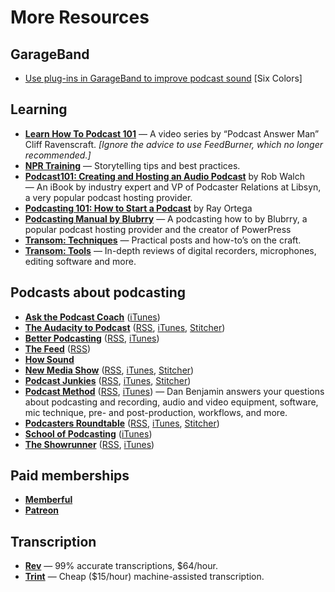 More Resources
=======

## GarageBand

* [Use plug-ins in GarageBand to improve podcast sound](https://sixcolors.com/post/2015/08/add-podcasting-plug-ins-in-garageband/) [Six Colors]

## Learning

* **[Learn How To Podcast 101](http://podcastanswerman.com/learn-how-to-podcast/)** — A video series by “Podcast Answer Man” Cliff Ravenscraft. _[Ignore the advice to use FeedBurner, which no longer recommended.]_
* **[NPR Training](http://training.npr.org/)** — Storytelling tips and best practices.
* **[Podcast101: Creating and Hosting an Audio Podcast](https://itunes.apple.com/us/book/podcast101-creating-hosting/id498143383)** by Rob Walch — An iBook by industry expert and VP of Podcaster Relations at Libsyn, a very popular podcast hosting provider.
* **[Podcasting 101: How to Start a Podcast](http://thepodcastersstudio.com/tps101-podcasting-101-how-to-start-a-podcast/)** by Ray Ortega
* **[Podcasting Manual by Blubrry](https://create.blubrry.com/manual/)** — A podcasting how to by Blubrry, a popular podcast hosting provider and the creator of PowerPress
* **[Transom: Techniques](http://transom.org/topics/techniques/)** — Practical posts and how-to’s on the craft.
* **[Transom: Tools](http://transom.org/topics/tools/)** — In-depth reviews of digital recorders, microphones, editing software and more.

## Podcasts about podcasting

* **[Ask the Podcast Coach](http://askthepodcastcoach.com/)** ([iTunes](http://www.schoolofpodcasting.com/askcoach))
* **[The Audacity to Podcast](https://theaudacitytopodcast.com/)** ([RSS](http://feeds.noodle.mx/TheAudacitytoPodcast), [iTunes](https://theaudacitytopodcast.com/itunes), [Stitcher](https://theaudacitytopodcast.com/stitcher))
* **[Better Podcasting](http://www.betterpodcasting.com/)** ([RSS](http://betterpodcasting.libsyn.com/rss), [iTunes](https://itunes.apple.com/us/podcast/better-podcasting/id1047879204))
* **[The Feed](http://thefeed.libsyn.com/)** ([RSS](http://thefeed.libsyn.com/rss))
* **[How Sound](http://transom.org/topics/howsound/)**
* **[New Media Show](http://newmediashow.com/)** ([RSS](http://newmediashow.com/feed/podcast/), [iTunes](https://itunes.apple.com/WebObjects/MZStore.woa/wa/viewPodcast?id=392545647&mt=2&ls=1), [Stitcher](http://www.stitcher.com/podcast/the-new-media-show))
* **[Podcast Junkies](http://www.podcastjunkies.com/)** ([RSS](http://www.podcastjunkies.com/rss-pl), [iTunes](http://www.podcastjunkies.com/itunes-pl), [Stitcher](http://www.podcastjunkies.com/stitcher-pl))
* **[Podcast Method](http://5by5.tv/podcastmethod/)** ([RSS](http://feeds.5by5.tv/podcastmethod), [iTunes](https://itunes.apple.com/us/podcast/podcast-method/id948860482?mt=2&uo=8&at=11laDR)) — Dan Benjamin answers your questions about podcasting and recording, audio and video equipment, software, mic technique, pre- and post-production, workflows, and more.
* **[Podcasters Roundtable](http://podcastersroundtable.com/)** ([RSS](http://podcastersroundtable.com/feed/podcast/), [iTunes](https://itunes.apple.com/us/podcast/podcasters-roundtable-podcasters/id548946224), [Stitcher](http://www.stitcher.com/s?fid=32335&refid=stpr))
* [**School of Podcasting**](http://schoolofpodcasting.com/) ([iTunes](http://www.schoolofpodcasting.com/itunes))
* [**The Showrunner**](http://rainmaker.fm/series/showrunner/) ([RSS](http://rainmaker.fm/series/showrunner/feed/), [iTunes](https://itunes.apple.com/us/podcast/id980796147))

## Paid memberships

* **[Memberful](https://memberful.com/)**
* **[Patreon](https://www.patreon.com/)**

## Transcription

* **[Rev](https://www.rev.com/)** — 99% accurate transcriptions, $64/hour.
* **[Trint](https://trint.com/)** — Cheap ($15/hour) machine-assisted transcription.
